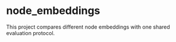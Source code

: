 # node_embeddings
This project compares different node embeddings with one shared evaluation protocol.
